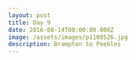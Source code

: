 ```yaml
---
layout: post
title: Day 9
date: 2016-08-14T00:00:00.000Z
image: /assets/images/p1100526.jpg
description: Brampton to Peebles
---
```



